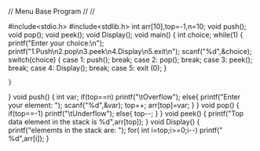 // Menu Base Program
//
//

#include<stdio.h>
#include<stdlib.h>
int arr[10],top=-1,n=10;
void push();
void pop();
void peek();
void Display();
void main()
{
    int choice;
    while(1)
    {
        printf("Enter your choice:\n");
        printf("1.Push\n2.pop\n3.peek\n4.Display\n5.exit\n");
        scanf("%d",&choice);
        switch(choice)
        {
            case 1:
            push();
            break;
            case 2:
            pop();
            break;
            case 3:
            peek();
            break;
            case 4:
            Display();
            break;
            case 5:
            exit (0);
        }

    }
}
void push()
{
    int var;
    if(top==n)
    printf("\tOverflow");
    else{
        printf("Enter your element: ");
        scanf("%d",&var);
        top++;
        arr[top]=var;
    }
}
void pop()
{
    if(top==-1)
    printf("\tUnderflow");
    else{
        top--;
    }
}
void peek()
{
    printf("Top data element in the stack is %d",arr[top]);
}
void Display()
{
    printf("elememts in the stack are: ");
    for( int i=top;i>=0;i--)
    printf(" %d",arr[i]);
}

